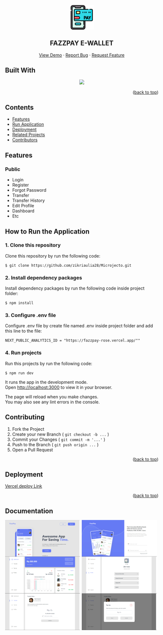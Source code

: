 <a id="readme-top"></a>

<!-- PROJECT LOGO -->
<br />
<div align="center">
  <a href="#">
    <img src="./public/favicon.ico" alt="Logo" width="80" height="80">
  </a>

  <h2 align="center">FAZZPAY E-WALLET</h2>

  <p align="center">
    <a href="https://microjecto-fazzpay.vercel.app/">View Demo</a>
    ·
    <a href="mailto:zikriaulia98@gmail.com">Report Bug</a>
    ·
    <a href="mailto:zikriaulia98@gmail.com">Request Feature</a>
  </p>
</div>

## Built With

<p align="center">
  <a href="https://skillicons.dev">
    <img src="https://skillicons.dev/icons?i=react,javascript,html,css,redux,tailwind,vercel,next" />
  </a>
</p>

<p align="right">(<a href="#readme-top">back to top</a>)</p>

## Contents

- [Features](#features)
- [Run Application](#how-to-run-the-application)
- [Deployment](#deployment)
- [Related Projects](#related-projects)
- [Contributors](#contributors)

## Features

### Public

- Login
- Register
- Forgot Password
- Transfer
- Transfer History
- Edit Profile
- Dashboard
- Etc

## How to Run the Application

### 1. Clone this repository

Clone this repository by run the following code:

```
$ git clone https://github.com/zikriaulia28/Microjecto.git
```

### 2. Install dependency packages

Install dependency packages by run the following code inside project folder:

```
$ npm install
```

### 3. Configure .env file

Configure .env file by create file named .env inside project folder and add this line to the file:

```
NEXT_PUBLIC_ANALYTICS_ID = "https://fazzpay-rose.vercel.app/""

```

### 4. Run projects

Run this projects by run the following code:

```
$ npm run dev
```

It runs the app in the development mode.\
Open [http://localhost:3000](http://localhost:3000) to view it in your browser.

The page will reload when you make changes.\
You may also see any lint errors in the console.

## Contributing

1. Fork the Project
2. Create your new Branch ( `git checkout -b ...` )
3. Commit your Changes ( `git commit -m '...'` )
4. Push to the Branch ( `git push origin ...` )
5. Open a Pull Request

<p align="right">(<a href="#readme-top">back to top</a>)</p>

## Deployment

[Vercel deploy Link](https://microjecto-fazzpay.vercel.app/)

<p align="right">(<a href="#readme-top">back to top</a>)</p>

## Documentation

<div style="display: flex; flex-wrap: wrap; gap: 1%;">
<img width="49%" src="./src/assets/readme/readme1.png" alt="Landing page">
<img width="49%" src="./src/assets/readme/readme2.png" alt="Landing page">
</div>
<div style="display: flex; flex-wrap: wrap; gap: 1%;">
<img width="49%" src="./src/assets/readme/readme4.png" alt="Landing page">
<img width="49%" src="./src/assets/readme/readme5.png" alt="Landing page">
</div>
<div style="display: flex; flex-wrap: wrap; gap: 1%;">
<img width="49%" src="./src/assets/readme/readme6.png" alt="Landing page">
<img width="49%" src="./src/assets/readme/readme7.png" alt="Landing page">
</div>
